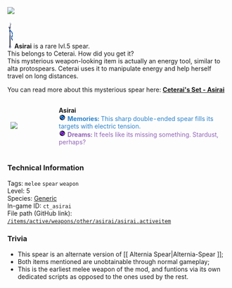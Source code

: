 ![ ](images/banners/asirai.png)

![ ](https://raw.githubusercontent.com/Ceterai/Enternia/main/items/active/weapons/other/asirai/asirai.png) **Asirai** is a rare lvl.5 spear.  
This belongs to Ceterai. How did you get it?  
This mysterious weapon-looking item is actually an energy tool, similar to alta protospears. Ceterai uses it to manipulate energy and help herself travel on long distances.

You can read more about this mysterious spear here: **[Ceterai's Set - Asirai](https://www.hiveworkshop.com/threads/ceterais-set.351976/)**

<table><thead><tr><td width=96>

![ ](https://www.hiveworkshop.com/data/ratory-images/272/272280-f1c6ea1c7e5aac25781dab8c5798361e.png)
</td><td>

**Asirai**<br>![ ](https://raw.githubusercontent.com/Ceterai/Enternia/main/items/generic/crafting/ct_altersphere.png) <span style="color:#2C82C9"><span style="font-weight:bold">Memories:</span> This sharp double-ended spear fills its targets with electric tension.</span><br>![ ](https://raw.githubusercontent.com/Ceterai/Enternia/main/items/generic/crafting/ct_entersphere.png) <span style="color:#9365B8"><span style="font-weight:bold">Dreams:</span> It feels like its missing something. Stardust, perhaps?</span></td></tr></thead></table>

### Technical Information

Tags: `melee` `spear` `weapon`  
Level: 5  
Species: [Generic](https://starbounder.org/Perfectly_Generic_Item)  
In-game ID: `ct_asirai`  
File path (GitHub link): [`/items/active/weapons/other/asirai/asirai.activeitem`](https://github.com/Ceterai/Enternia/blob/main/items/active/weapons/other/asirai/asirai.activeitem)

### Trivia

- This spear is an alternate version of [[ Alternia Spear|Alternia-Spear ]];
- Both items mentioned are unobtainable through normal gameplay;
- This is the earliest melee weapon of the mod, and funtions via its own dedicated scripts as opposed to the ones used by the rest.

